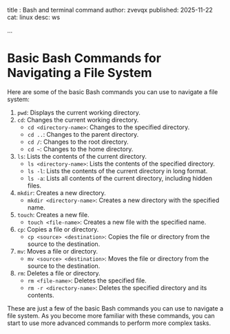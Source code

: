 title : Bash and terminal command
author: zvevqx
published: 2025-11-22
cat: linux
desc: ws

...

# Basic Bash Commands for Navigating a File System

Here are some of the basic Bash commands you can use to navigate a file system:

1. `pwd`: Displays the current working directory.
2. `cd`: Changes the current working directory.
   * `cd <directory-name>`: Changes to the specified directory.
   * `cd ..`: Changes to the parent directory.
   * `cd /`: Changes to the root directory.
   * `cd ~`: Changes to the home directory.
3. `ls`: Lists the contents of the current directory.
   * `ls <directory-name>`: Lists the contents of the specified directory.
   * `ls -l`: Lists the contents of the current directory in long format.
   * `ls -a`: Lists all contents of the current directory, including hidden files.
4. `mkdir`: Creates a new directory.
   * `mkdir <directory-name>`: Creates a new directory with the specified name.
5. `touch`: Creates a new file.
   * `touch <file-name>`: Creates a new file with the specified name.
6. `cp`: Copies a file or directory.
   * `cp <source> <destination>`: Copies the file or directory from the source to the destination.
7. `mv`: Moves a file or directory.
   * `mv <source> <destination>`: Moves the file or directory from the source to the destination.
8. `rm`: Deletes a file or directory.
   * `rm <file-name>`: Deletes the specified file.
   * `rm -r <directory-name>`: Deletes the specified directory and its contents.

These are just a few of the basic Bash commands you can use to navigate a file system. As you become more familiar with these commands, you can start to use more advanced commands to perform more complex tasks.

